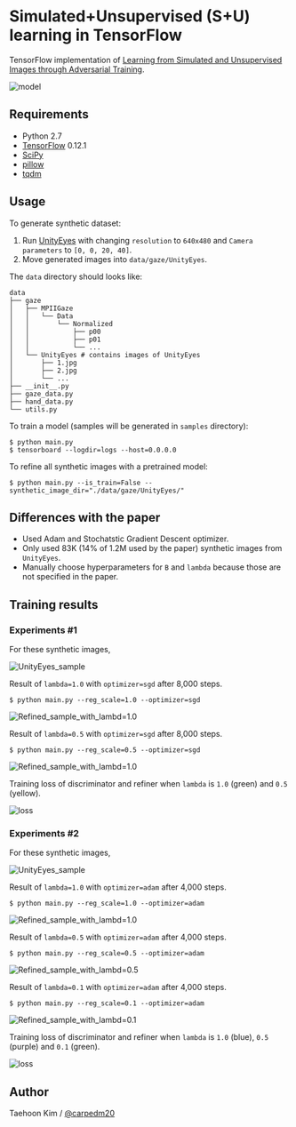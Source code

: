 # Simulated+Unsupervised (S+U) learning in TensorFlow

TensorFlow implementation of [Learning from Simulated and Unsupervised Images through Adversarial Training](https://arxiv.org/abs/1612.07828).

![model](./assets/SimGAN.png)


## Requirements

- Python 2.7
- [TensorFlow](https://www.tensorflow.org/) 0.12.1
- [SciPy](http://www.scipy.org/install.html)
- [pillow](https://github.com/python-pillow/Pillow)
- [tqdm](https://github.com/tqdm/tqdm)

## Usage

To generate synthetic dataset:

1. Run [UnityEyes](http://www.cl.cam.ac.uk/research/rainbow/projects/unityeyes/) with changing `resolution` to `640x480` and `Camera parameters` to `[0, 0, 20, 40]`.
2. Move generated images into `data/gaze/UnityEyes`.

The `data` directory should looks like:

    data
    ├── gaze
    │   ├── MPIIGaze
    │   │   └── Data
    │   │       └── Normalized
    │   │           ├── p00
    │   │           ├── p01
    │   │           └── ...
    │   └── UnityEyes # contains images of UnityEyes
    │       ├── 1.jpg
    │       ├── 2.jpg
    │       └── ...
    ├── __init__.py
    ├── gaze_data.py
    ├── hand_data.py
    └── utils.py

To train a model (samples will be generated in `samples` directory):

    $ python main.py
    $ tensorboard --logdir=logs --host=0.0.0.0

To refine all synthetic images with a pretrained model:

    $ python main.py --is_train=False --synthetic_image_dir="./data/gaze/UnityEyes/"


## Differences with the paper

- Used Adam and Stochatstic Gradient Descent optimizer.
- Only used 83K (14% of 1.2M used by the paper) synthetic images from `UnityEyes`.
- Manually choose hyperparameters for `B` and `lambda` because those are not specified in the paper.


## Training results

### Experiments #1

For these synthetic images,

![UnityEyes_sample](./assets/UnityEyes_samples1.png)

Result of `lambda=1.0` with `optimizer=sgd` after 8,000 steps.

    $ python main.py --reg_scale=1.0 --optimizer=sgd

![Refined_sample_with_lambd=1.0](./assets/lambda=1.0_optimizer=sgd.png)

Result of `lambda=0.5` with `optimizer=sgd` after 8,000 steps.

    $ python main.py --reg_scale=0.5 --optimizer=sgd

![Refined_sample_with_lambd=1.0](./assets/lambda=0.5_optimizer=sgd.png)

Training loss of discriminator and refiner when `lambda` is `1.0` (green) and `0.5` (yellow).

![loss](./assets/loss_lambda=1.0,0.5_optimizer=sgd.png)


### Experiments #2

For these synthetic images,

![UnityEyes_sample](./assets/UnityEyes_samples2.png)

Result of `lambda=1.0` with `optimizer=adam` after 4,000 steps.

    $ python main.py --reg_scale=1.0 --optimizer=adam

![Refined_sample_with_lambd=1.0](./assets/lambda=1.0_optimizer=adam.png)

Result of `lambda=0.5` with `optimizer=adam` after 4,000 steps.

    $ python main.py --reg_scale=0.5 --optimizer=adam

![Refined_sample_with_lambd=0.5](./assets/lambda=0.5_optimizer=adam.png)

Result of `lambda=0.1` with `optimizer=adam` after 4,000 steps.

    $ python main.py --reg_scale=0.1 --optimizer=adam

![Refined_sample_with_lambd=0.1](./assets/lambda=0.1_optimizer=adam.png)

Training loss of discriminator and refiner when `lambda` is `1.0` (blue), `0.5` (purple) and `0.1` (green).

![loss](./assets/loss_lambda=1.0,0.5,0.1_optimizer=adam.png)


## Author

Taehoon Kim / [@carpedm20](http://carpedm20.github.io)
